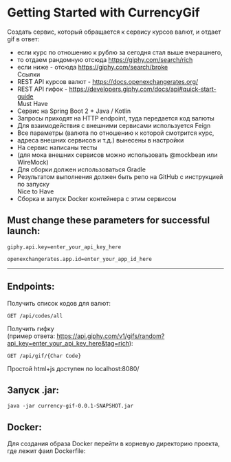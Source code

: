 # Getting Started with CurrencyGif

Создать сервис, который обращается к сервису курсов валют, и отдает gif в ответ:
+ если курс по отношению к рублю за сегодня стал выше вчерашнего,  
+ то отдаем рандомную отсюда https://giphy.com/search/rich  
+ если ниже - отсюда https://giphy.com/search/broke  
 Ссылки  
+ REST API курсов валют - https://docs.openexchangerates.org/  
+ REST API гифок - https://developers.giphy.com/docs/api#quick-start-guide  
 Must Have  
+ Сервис на Spring Boot 2 + Java / Kotlin  
+ Запросы приходят на HTTP endpoint, туда передается код валюты  
+ Для взаимодействия с внешними сервисами используется Feign  
+ Все параметры (валюта по отношению к которой смотрится курс,   
+ адреса внешних сервисов и т.д.) вынесены в настройки  
+ На сервис написаны тесты   
+ (для мока внешних сервисов можно использовать @mockbean или WireMock)   
+ Для сборки должен использоваться Gradle  
+ Результатом выполнения должен быть репо на GitHub с инструкцией по запуску  
 Nice to Have  
+ Сборка и запуск Docker контейнера с этим сервисом
  
Must change these parameters for successful launch:
---
```
giphy.api.key=enter_your_api_key_here
```
```
openexchangerates.app.id=enter_your_app_id_here
```
---
Endpoints:
---  
Получить список кодов для валют:
```
GET /api/codes/all
```  
Получить гифку  
(пример ответа: https://api.giphy.com/v1/gifs/random?api_key=enter_your_api_key_here&tag=rich):
```
GET /api/gif/{Char Code}
```  
Простой html+js доступен по localhost:8080/

Запуск .jar:
---
```
java -jar currency-gif-0.0.1-SNAPSHOT.jar
```
Docker:
---
Для создания образа Docker перейти в корневую директорию проекта,  
где лежит фаил Dockerfile:  
